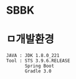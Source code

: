 # SBBK

# ㅁ개발환경
    JAVA : JDK 1.8.0_221
    Tool : STS 3.9.6.RELEASE
           Spring Boot
           Gradle 3.0

#
#
#
#






